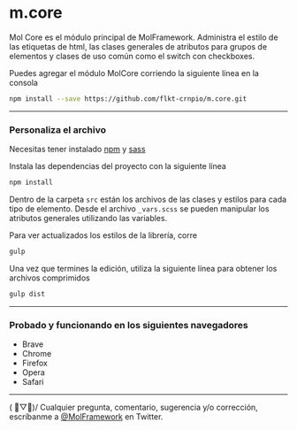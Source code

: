 # m.core
Mol Core es el módulo principal de MolFramework. Administra el estilo de las etiquetas de html, las clases generales de atributos para grupos de elementos y clases de uso común como el switch con checkboxes.


Puedes agregar el módulo MolCore corriendo la siguiente línea en la consola
```sh
npm install --save https://github.com/flkt-crnpio/m.core.git
```
___

### Personaliza el archivo
Necesitas tener instalado [npm](https://www.npmjs.com/get-npm) y [sass](https://sass-lang.com/install)

Instala las dependencias del proyecto con la siguiente línea
```sh
npm install
```

Dentro de la carpeta `src` están los archivos de las clases y estilos para cada tipo de elemento. Desde el archivo `_vars.scss` se pueden manipular los atributos generales utilizando las variables.

Para ver actualizados los estilos de la librería, corre
```sh
gulp
```

Una vez que termines la edición, utiliza la siguiente línea para obtener los archivos comprimidos
```sh
gulp dist
```
___

### Probado y funcionando en los siguientes navegadores
* Brave
* Chrome
* Firefox
* Opera
* Safari

-----------

( ﾟ▽ﾟ)/ Cualquier pregunta, comentario, sugerencia y/o corrección, escríbanme a [@MolFramework](https://twitter.com/MolFramework) en Twitter.
